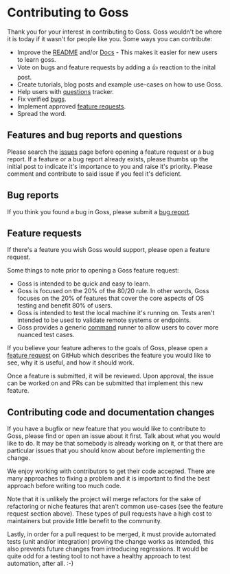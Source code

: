 Contributing to Goss
====================

Thank you for your interest in contributing to Goss. Goss wouldn't be where it is today if it wasn't for people like you. Some ways you can contribute:

* Improve the [README](https://github.com/aelsabbahy/goss/blob/master/README.md) and/or [Docs](https://github.com/aelsabbahy/goss/blob/master/docs/manual.md) - This makes it easier for new users to learn goss.
* Vote on bugs and feature requests by adding a :+1: reaction to the inital post.
* Create tutorials, blog posts and example use-cases on how to use Goss.
* Help users with [questions](https://github.com/aelsabbahy/goss/labels/question) tracker.
* Fix verified [bugs](https://github.com/aelsabbahy/goss/issues?q=is%3Aopen+is%3Aissue+label%3Aapproved+label%3Abug+sort%3Areactions-%2B1-desc).
* Implement approved [feature requests](https://github.com/aelsabbahy/goss/issues?q=is%3Aopen+is%3Aissue+label%3Aapproved+label%3Aenhancement+sort%3Areactions-%2B1-desc).
* Spread the word.


Features and bug reports and questions
--------------------------------------

Please search the [issues](https://github.com/aelsabbahy/goss/issues) page before opening a feature request or a bug report. If a feature or a bug report already exists, please thumbs up the initial post to indicate it's importance to you and raise it's priority. Please comment and contribute to said issue if you feel it's deficient.

Bug reports
-----------

If you think you found a bug in Goss, please submit a [bug report](https://github.com/aelsabbahy/goss/issues).

Feature requests
----------------

If there's a feature you wish Goss would support, please open a feature request.

Some things to note prior to opening a Goss feature request:
* Goss is intended to be quick and easy to learn.
* Goss is focused on the 20% of the 80/20 rule. In other words, Goss focuses on the 20% of features that cover the core aspects of OS testing and benefit 80% of users.
* Goss is intended to test the local machine it's running on. Tests aren't intended to be used to validate remote systems or endpoints.
* Goss provides a generic [command](https://github.com/aelsabbahy/goss/blob/master/docs/manual.md#command) runner to allow users to cover more nuanced test cases.

If you believe your feature adheres to the goals of Goss, please open a [feature request](https://github.com/aelsabbahy/goss/issues) on GitHub which describes the feature you would like to see, why it is useful, and how it should work.

Once a feature is submitted, it will be reviewed. Upon approval, the issue can be worked on and PRs can be submitted that implement this new feature.


Contributing code and documentation changes
-------------------------------------------

If you have a bugfix or new feature that you would like to contribute to Goss, please find or open an issue about it first. Talk about what you would like to do. It may be that somebody is already working on it, or that there are particular issues that you should know about before implementing the change.

We enjoy working with contributors to get their code accepted. There are many approaches to fixing a problem and it is important to find the best approach before writing too much code.

Note that it is unlikely the project will merge refactors for the sake of refactoring or niche features that aren't common use-cases (see the feature request section above). These types of pull requests have a high cost to maintainers but provide little benefit to the community.

Lastly, in order for a pull request to be merged, it must provide automated tests (unit and/or integration) proving the change works as intended, this also prevents future changes from introducing regressions. It would be quite odd for a testing tool to not have a healthy approach to test automation, after all. :-)
